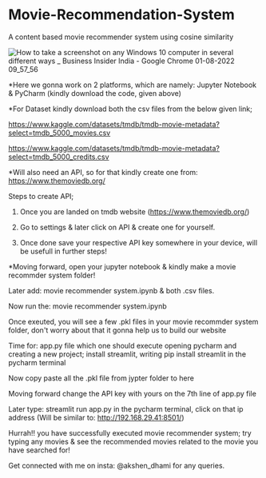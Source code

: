 # Movie-Recommendation-System

A content based movie recommender system using cosine similarity

![How to take a screenshot on any Windows 10 computer in several different ways _ Business Insider India - Google Chrome 01-08-2022 09_57_56](https://user-images.githubusercontent.com/54845610/182072951-382088ba-dccf-4964-8ee6-fe1e0e5d025c.png)

*Here we gonna work on 2 platforms, which are namely: Jupyter Notebook & PyCharm (kindly download the code, given above)

*For Dataset kindly download both the csv files from the below given link;

https://www.kaggle.com/datasets/tmdb/tmdb-movie-metadata?select=tmdb_5000_movies.csv

https://www.kaggle.com/datasets/tmdb/tmdb-movie-metadata?select=tmdb_5000_credits.csv

*Will also need an API, so for that kindly create one from: https://www.themoviedb.org/

Steps to create API;

1. Once you are landed on tmdb website (https://www.themoviedb.org/)

2. Go to settings & later click on API & create one for yourself.

3. Once done save your respective API key somewhere in your device, will be usefull in further steps!

*Moving forward, open your jupyter notebook & kindly make a movie recommder system folder!

Later add: movie recommender system.ipynb & both .csv files.

Now run the: movie recommender system.ipynb

Once exeuted, you will see a few .pkl files in your movie recommder system folder, don't worry about that it gonna help us to build our website

Time for: app.py file which one should execute opening pycharm and creating a new project; install streamlit, writing pip install streamlit in the pycharm terminal

Now copy paste all the .pkl file from jypter folder to here

Moving forward change the API key with yours on the 7th line of app.py file

Later type: streamlit run app.py in the pycharm terminal, click on that ip address (Will be similar to: http://192.168.29.41:8501/)
 
 Hurrah!! you have successfully executed movie recommender system; try typing any movies & see the recommended movies related to the movie you have searched for!

Get connected with me on insta: @akshen_dhami for any queries.
